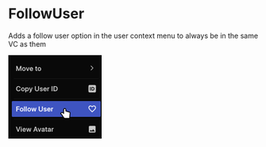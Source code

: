 # FollowUser

Adds a follow user option in the user context menu to always be in the same VC as them

![Screenshot](./screenshot.png)

